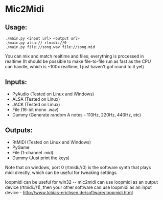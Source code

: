 Mic2Midi
========

Usage:
------
```
./main.py <input url> <output url>
./main.py alsa:// rtmidi://0
./main.py file://song.wav file://song.mid
```

You can mix and match realtime and files; everything is processed in realtime
(It should be possible to make file-to-file run as fast as the CPU can handle,
which is ~100x realtime, I just haven't got round to it yet)

Inputs:
-------
- PyAudio (Tested on Linux and Windows)
- ALSA (Tested on Linux)
- JACK (Tested on Linux)
- File (16-bit mono .wav)
- Dummy (Generate random A notes - 110Hz, 220Hz, 440Hz, etc)

Outputs:
--------
- RtMIDI (Tested on Linux and Windows)
- PyGame
- File (1-channel .mid)
- Dummy (Just print the keys)

Note that on windows, port 0 (rtmidi://0) is the software synth that
plays midi directly, which can be useful for tweaking settings.

loopmidi can be useful for win32 -- mic2midi can use loopmidi as an
output device (rtmidi://1), then your other software can use loopmidi as
an input device - http://www.tobias-erichsen.de/software/loopmidi.html
